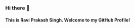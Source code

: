 ### Hi there 👋

#### This is Ravi Prakash Singh. Welcome to my GitHub Profile!
<br>
<!--
**LeoMajorR/LeoMajorR** is a ✨ _special_ ✨ repository because its `README.md` (this file) appears on your GitHub profile.

Here are some ideas to get you started:
-->

### About Me 🚀
<hr>
🎓 I’m an Open-Source enthusiast & a sophmore pursuing my Bachelors in Mathematics And Computing. </br>
👨‍💻  I am passionate about Web Devlopment, Machine Learning, Cyber Security & I enjoy learning new things.

- 🔭 I’m currently working on Web Development Projects.
- 🌱 I’m currently learning Machine Learning.
- 👯 I’m looking to collaborate on Open Source Projects.
- 🤔 I’m looking for help with Python.
- 💬 Ask me about Python, C, Java, Machine Learning.

<hr>


# Contact Me :




If you want to reach out to me about anything, be it some doubt or just to hangout just ping me.


<a href="mailto:ssingh.raviprakash@gmail.com">
  <img align="left" width="26px" src="https://cdn.jsdelivr.net/npm/simple-icons@v3/icons/gmail.svg" />
</a> &nbsp; &nbsp; 
<a href="https://www.linkedin.com/in/ssinghravi/">
  <img align="left" alt="Ravi's Linkdein" width="22px" src="https://cdn.jsdelivr.net/npm/simple-icons@v3/icons/linkedin.svg" />
</a> &nbsp; 
<a href="https://twitter.com/imRavi_Ssingh">
  <img align="left" alt="Ravi's Twitter" width="22px" src="https://cdn.jsdelivr.net/npm/simple-icons@v3/icons/twitter.svg" />
</a> &nbsp;
<a href="https://www.instagram.com/leomajor.ravi/">
  <img align="left" alt="Ravi's Instagram" width="22px" src="https://cdn.jsdelivr.net/npm/simple-icons@v3/icons/instagram.svg" />
</a>
<a href="https://www.facebook.com/Ssingh.RaviPrakash/">
  <img align="left" alt="Ravi's Facebook" width="22px" src="https://cdn.jsdelivr.net/npm/simple-icons@v3/icons/facebook.svg" />
</a>
<br>


<hr>

![Ravi's github stats](https://github-readme-stats.vercel.app/api?username=leomajorr&show_icons=true&hide_border=true)
<br />
![visitors](https://visitor-badge.laobi.icu/badge?page_id=leomajorr.leomajorr)